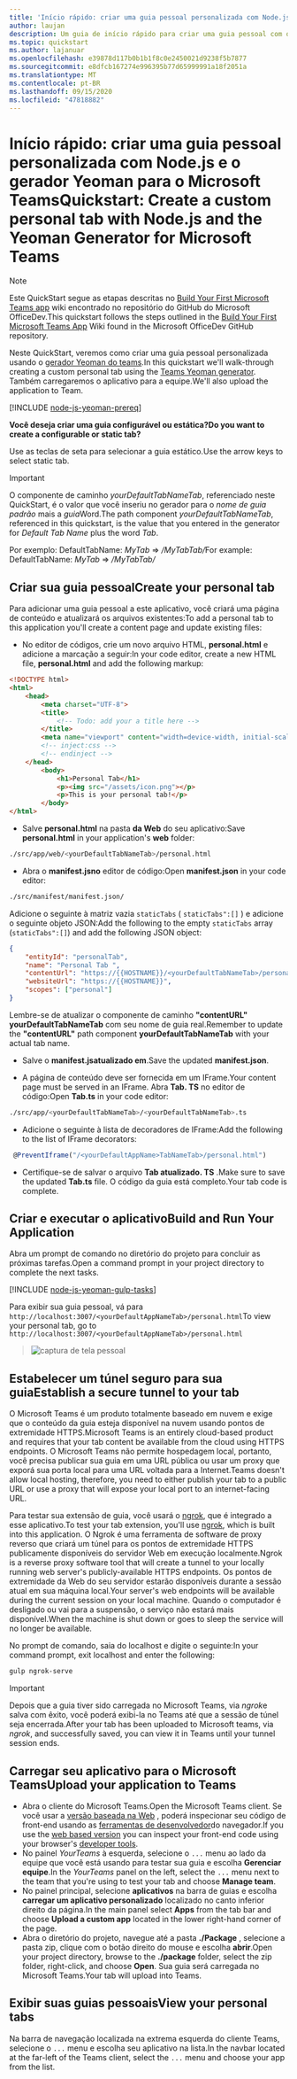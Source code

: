 ```yaml
---
title: 'Início rápido: criar uma guia pessoal personalizada com Node.js e o gerador Yeoman para o Microsoft Teams'
author: laujan
description: Um guia de início rápido para criar uma guia pessoal com o gerador Yeoman para o Microsoft Teams.
ms.topic: quickstart
ms.author: lajanuar
ms.openlocfilehash: e39878d117b0b1b1f8c0e2450021d9238f5b7877
ms.sourcegitcommit: e8dfcb167274e996395b77d65999991a18f2051a
ms.translationtype: MT
ms.contentlocale: pt-BR
ms.lasthandoff: 09/15/2020
ms.locfileid: "47818882"
---
```

# <a name="quickstart-create-a-custom-personal-tab-with-nodejs-and-the-yeoman-generator-for-microsoft-teams"></a><span data-ttu-id="5f37f-103">Início rápido: criar uma guia pessoal personalizada com Node.js e o gerador Yeoman para o Microsoft Teams</span><span class="sxs-lookup"><span data-stu-id="5f37f-103">Quickstart: Create a custom personal tab with Node.js and the Yeoman Generator for Microsoft Teams</span></span>

>[!NOTE]
><span data-ttu-id="5f37f-104">Este QuickStart segue as etapas descritas no [Build Your First Microsoft Teams app](https://github.com/OfficeDev/generator-teams/wiki/Build-Your-First-Microsoft-Teams-App) wiki encontrado no repositório do GitHub do Microsoft OfficeDev.</span><span class="sxs-lookup"><span data-stu-id="5f37f-104">This quickstart follows the steps outlined in the [Build Your First Microsoft Teams App](https://github.com/OfficeDev/generator-teams/wiki/Build-Your-First-Microsoft-Teams-App) Wiki found in the Microsoft OfficeDev GitHub repository.</span></span>

<span data-ttu-id="5f37f-105">Neste QuickStart, veremos como criar uma guia pessoal personalizada usando o [gerador Yeoman do teams](https://github.com/OfficeDev/generator-teams/wiki/Build-Your-First-Microsoft-Teams-App).</span><span class="sxs-lookup"><span data-stu-id="5f37f-105">In this quickstart we'll walk-through creating a custom personal tab using the [Teams Yeoman generator](https://github.com/OfficeDev/generator-teams/wiki/Build-Your-First-Microsoft-Teams-App).</span></span> <span data-ttu-id="5f37f-106">Também carregaremos o aplicativo para a equipe.</span><span class="sxs-lookup"><span data-stu-id="5f37f-106">We'll also upload the application to Team.</span></span>

[!INCLUDE [node-js-yeoman-prereq](~/includes/tabs/node-js-yeoman-prereq.md)]

<span data-ttu-id="5f37f-107">**Você deseja criar uma guia configurável ou estática?**</span><span class="sxs-lookup"><span data-stu-id="5f37f-107">**Do you want to create a configurable or static tab?**</span></span>

<span data-ttu-id="5f37f-108">Use as teclas de seta para selecionar a guia estático.</span><span class="sxs-lookup"><span data-stu-id="5f37f-108">Use the arrow keys to select static tab.</span></span>

>[!IMPORTANT]
><span data-ttu-id="5f37f-109">O componente de caminho *yourDefaultTabNameTab*, referenciado neste QuickStart, é o valor que você inseriu no gerador para o *nome de guia padrão* mais a *guia*Word.</span><span class="sxs-lookup"><span data-stu-id="5f37f-109">The path component *yourDefaultTabNameTab*, referenced in this quickstart, is the value that you entered in the generator for *Default Tab Name* plus the word *Tab*.</span></span>
>
><span data-ttu-id="5f37f-110">Por exemplo: DefaultTabName: *MyTab*  =>  */MyTabTab/*</span><span class="sxs-lookup"><span data-stu-id="5f37f-110">For example: DefaultTabName: *MyTab* => */MyTabTab/*</span></span>

## <a name="create-your-personal-tab"></a><span data-ttu-id="5f37f-111">Criar sua guia pessoal</span><span class="sxs-lookup"><span data-stu-id="5f37f-111">Create your personal tab</span></span>

<span data-ttu-id="5f37f-112">Para adicionar uma guia pessoal a este aplicativo, você criará uma página de conteúdo e atualizará os arquivos existentes:</span><span class="sxs-lookup"><span data-stu-id="5f37f-112">To add a personal tab to this application you'll create a content page and update existing files:</span></span>

- <span data-ttu-id="5f37f-113">No editor de códigos, crie um novo arquivo HTML, **personal.html** e adicione a marcação a seguir:</span><span class="sxs-lookup"><span data-stu-id="5f37f-113">In your code editor, create a new HTML file, **personal.html** and add the following markup:</span></span>

```html
<!DOCTYPE html>
<html>
    <head>
        <meta charset="UTF-8">
        <title>
            <!-- Todo: add your a title here -->
        </title>
        <meta name="viewport" content="width=device-width, initial-scale=1.0">
        <!-- inject:css -->
        <!-- endinject -->
    </head>
        <body>
            <h1>Personal Tab</h1>
            <p><img src="/assets/icon.png"></p>
            <p>This is your personal tab!</p>
        </body>
</html>
```

- <span data-ttu-id="5f37f-114">Salve **personal.html** na pasta **da Web** do seu aplicativo:</span><span class="sxs-lookup"><span data-stu-id="5f37f-114">Save **personal.html** in your application's **web** folder:</span></span>

```bash
./src/app/web/<yourDefaultTabNameTab>/personal.html
```

- <span data-ttu-id="5f37f-115">Abra o **manifest.jsno** editor de código:</span><span class="sxs-lookup"><span data-stu-id="5f37f-115">Open **manifest.json** in your code editor:</span></span>

```bash
./src/manifest/manifest.json/
```

<span data-ttu-id="5f37f-116">Adicione o seguinte à matriz vazia `staticTabs` ( `staticTabs":[]` ) e adicione o seguinte objeto JSON:</span><span class="sxs-lookup"><span data-stu-id="5f37f-116">Add the following to the empty `staticTabs` array (`staticTabs":[]`) and add the following JSON object:</span></span>

```json
{
    "entityId": "personalTab",
    "name": "Personal Tab ",
    "contentUrl": "https://{{HOSTNAME}}/<yourDefaultTabNameTab>/personal.html",
    "websiteUrl": "https://{{HOSTNAME}}",
    "scopes": ["personal"]
}

```

<span data-ttu-id="5f37f-117">Lembre-se de atualizar o componente de caminho **"contentURL"** **yourDefaultTabNameTab** com seu nome de guia real.</span><span class="sxs-lookup"><span data-stu-id="5f37f-117">Remember to update the **"contentURL"** path component **yourDefaultTabNameTab** with your actual tab name.</span></span>

- <span data-ttu-id="5f37f-118">Salve o **manifest.jsatualizado em**.</span><span class="sxs-lookup"><span data-stu-id="5f37f-118">Save the updated **manifest.json**.</span></span>

- <span data-ttu-id="5f37f-119">A página de conteúdo deve ser fornecida em um IFrame.</span><span class="sxs-lookup"><span data-stu-id="5f37f-119">Your content page must be served in an IFrame.</span></span> <span data-ttu-id="5f37f-120">Abra **Tab. TS** no editor de código:</span><span class="sxs-lookup"><span data-stu-id="5f37f-120">Open **Tab.ts** in your code editor:</span></span>

 ```bash
./src/app/<yourDefaultTabNameTab>/<yourDefaultTabNameTab>.ts
```

- <span data-ttu-id="5f37f-121">Adicione o seguinte à lista de decoradores de IFrame:</span><span class="sxs-lookup"><span data-stu-id="5f37f-121">Add the following to the list of IFrame decorators:</span></span>

```typescript
 @PreventIframe("/<yourDefaultAppName>TabNameTab>/personal.html")
```

- <span data-ttu-id="5f37f-122">Certifique-se de salvar o arquivo **Tab atualizado. TS** .</span><span class="sxs-lookup"><span data-stu-id="5f37f-122">Make sure to save the updated **Tab.ts** file.</span></span> <span data-ttu-id="5f37f-123">O código da guia está completo.</span><span class="sxs-lookup"><span data-stu-id="5f37f-123">Your tab code is complete.</span></span>

## <a name="build-and-run-your-application"></a><span data-ttu-id="5f37f-124">Criar e executar o aplicativo</span><span class="sxs-lookup"><span data-stu-id="5f37f-124">Build and Run Your Application</span></span>

<span data-ttu-id="5f37f-125">Abra um prompt de comando no diretório do projeto para concluir as próximas tarefas.</span><span class="sxs-lookup"><span data-stu-id="5f37f-125">Open a command prompt in your project directory to complete the next tasks.</span></span>

[!INCLUDE [node-js-yeoman-gulp-tasks](~/includes/tabs/node-js-yeoman-gulp-tasks.md)]

<span data-ttu-id="5f37f-126">Para exibir sua guia pessoal, vá para `http://localhost:3007/<yourDefaultAppNameTab>/personal.html`</span><span class="sxs-lookup"><span data-stu-id="5f37f-126">To view your personal tab, go to `http://localhost:3007/<yourDefaultAppNameTab>/personal.html`</span></span>

>![captura de tela pessoal](/microsoftteams/platform/assets/images/tab-images/personalTab.PNG)

## <a name="establish-a-secure-tunnel-to-your-tab"></a><span data-ttu-id="5f37f-128">Estabelecer um túnel seguro para sua guia</span><span class="sxs-lookup"><span data-stu-id="5f37f-128">Establish a secure tunnel to your tab</span></span>

<span data-ttu-id="5f37f-129">O Microsoft Teams é um produto totalmente baseado em nuvem e exige que o conteúdo da guia esteja disponível na nuvem usando pontos de extremidade HTTPS.</span><span class="sxs-lookup"><span data-stu-id="5f37f-129">Microsoft Teams is an entirely cloud-based product and requires that your tab content be available from the cloud using HTTPS endpoints.</span></span> <span data-ttu-id="5f37f-130">O Microsoft Teams não permite hospedagem local, portanto, você precisa publicar sua guia em uma URL pública ou usar um proxy que exporá sua porta local para uma URL voltada para a Internet.</span><span class="sxs-lookup"><span data-stu-id="5f37f-130">Teams doesn't allow local hosting, therefore, you need to either publish your tab to a public URL or use a proxy that will expose your local port to an internet-facing URL.</span></span>

<span data-ttu-id="5f37f-131">Para testar sua extensão de guia, você usará o [ngrok](https://ngrok.com/docs), que é integrado a esse aplicativo.</span><span class="sxs-lookup"><span data-stu-id="5f37f-131">To test your tab extension, you'll use [ngrok](https://ngrok.com/docs), which is built into this application.</span></span> <span data-ttu-id="5f37f-132">O Ngrok é uma ferramenta de software de proxy reverso que criará um túnel para os pontos de extremidade HTTPS publicamente disponíveis do servidor Web em execução localmente.</span><span class="sxs-lookup"><span data-stu-id="5f37f-132">Ngrok is a reverse proxy software tool that will create a tunnel to your locally running web server's publicly-available HTTPS endpoints.</span></span> <span data-ttu-id="5f37f-133">Os pontos de extremidade da Web do seu servidor estarão disponíveis durante a sessão atual em sua máquina local.</span><span class="sxs-lookup"><span data-stu-id="5f37f-133">Your server's web endpoints will be available during the current session on your local machine.</span></span> <span data-ttu-id="5f37f-134">Quando o computador é desligado ou vai para a suspensão, o serviço não estará mais disponível.</span><span class="sxs-lookup"><span data-stu-id="5f37f-134">When the machine is shut down or goes to sleep the service will no longer be available.</span></span>

<span data-ttu-id="5f37f-135">No prompt de comando, saia do localhost e digite o seguinte:</span><span class="sxs-lookup"><span data-stu-id="5f37f-135">In your command prompt, exit localhost and enter the following:</span></span>

```bash
gulp ngrok-serve
```

> [!IMPORTANT]
> <span data-ttu-id="5f37f-136">Depois que a guia tiver sido carregada no Microsoft Teams, via *ngrok*e salva com êxito, você poderá exibi-la no Teams até que a sessão de túnel seja encerrada.</span><span class="sxs-lookup"><span data-stu-id="5f37f-136">After your tab has been uploaded to Microsoft teams, via *ngrok*, and successfully saved, you can view it in Teams until your tunnel session ends.</span></span>

## <a name="upload-your-application-to-teams"></a><span data-ttu-id="5f37f-137">Carregar seu aplicativo para o Microsoft Teams</span><span class="sxs-lookup"><span data-stu-id="5f37f-137">Upload your application to Teams</span></span>

- <span data-ttu-id="5f37f-138">Abra o cliente do Microsoft Teams.</span><span class="sxs-lookup"><span data-stu-id="5f37f-138">Open the Microsoft Teams client.</span></span> <span data-ttu-id="5f37f-139">Se você usar a [versão baseada na Web](https://teams.microsoft.com) , poderá inspecionar seu código de front-end usando as [ferramentas de desenvolvedor](~/tabs/how-to/developer-tools.md)do navegador.</span><span class="sxs-lookup"><span data-stu-id="5f37f-139">If you use the [web based version](https://teams.microsoft.com) you can inspect your front-end code using your browser's [developer tools](~/tabs/how-to/developer-tools.md).</span></span>
- <span data-ttu-id="5f37f-140">No painel *YourTeams* à esquerda, selecione o `...` menu ao lado da equipe que você está usando para testar sua guia e escolha **Gerenciar equipe**.</span><span class="sxs-lookup"><span data-stu-id="5f37f-140">In the *YourTeams* panel on the left, select the `...` menu next to the team that you're using to test your tab and choose **Manage team**.</span></span>
- <span data-ttu-id="5f37f-141">No painel principal, selecione **aplicativos** na barra de guias e escolha **carregar um aplicativo personalizado** localizado no canto inferior direito da página.</span><span class="sxs-lookup"><span data-stu-id="5f37f-141">In the main panel select **Apps** from the tab bar and choose **Upload a custom app** located in the lower right-hand corner of the page.</span></span>
- <span data-ttu-id="5f37f-142">Abra o diretório do projeto, navegue até a pasta **./Package** , selecione a pasta zip, clique com o botão direito do mouse e escolha **abrir**.</span><span class="sxs-lookup"><span data-stu-id="5f37f-142">Open your project directory, browse to the **./package** folder, select the zip folder, right-click, and choose **Open**.</span></span> <span data-ttu-id="5f37f-143">Sua guia será carregada no Microsoft Teams.</span><span class="sxs-lookup"><span data-stu-id="5f37f-143">Your tab will upload into Teams.</span></span>

## <a name="view-your-personal-tabs"></a><span data-ttu-id="5f37f-144">Exibir suas guias pessoais</span><span class="sxs-lookup"><span data-stu-id="5f37f-144">View your personal tabs</span></span>

<span data-ttu-id="5f37f-145">Na barra de navegação localizada na extrema esquerda do cliente Teams, selecione o `...` menu e escolha seu aplicativo na lista.</span><span class="sxs-lookup"><span data-stu-id="5f37f-145">In the navbar located at the far-left of the Teams client, select the `...` menu and choose your app from the list.</span></span>

